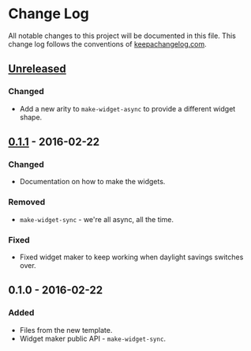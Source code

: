 # Change Log
All notable changes to this project will be documented in this file. This change log follows the conventions of [keepachangelog.com](http://keepachangelog.com/).

## [Unreleased][unreleased]
### Changed
- Add a new arity to `make-widget-async` to provide a different widget shape.

## [0.1.1] - 2016-02-22
### Changed
- Documentation on how to make the widgets.

### Removed
- `make-widget-sync` - we're all async, all the time.

### Fixed
- Fixed widget maker to keep working when daylight savings switches over.

## 0.1.0 - 2016-02-22
### Added
- Files from the new template.
- Widget maker public API - `make-widget-sync`.

[unreleased]: https://github.com/your-name/grape/compare/0.1.1...HEAD
[0.1.1]: https://github.com/your-name/grape/compare/0.1.0...0.1.1
